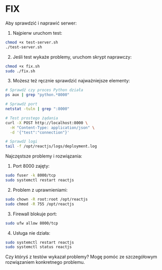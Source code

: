 # FIX

Aby sprawdzić i naprawić serwer:

1. Najpierw uruchom test:
```bash
chmod +x test-server.sh
./test-server.sh
```

2. Jeśli test wykaże problemy, uruchom skrypt naprawczy:
```bash
chmod +x fix.sh
sudo ./fix.sh
```

3. Możesz też ręcznie sprawdzić najważniejsze elementy:

```bash
# Sprawdź czy proces Python działa
ps aux | grep "python.*8000"

# Sprawdź port
netstat -tuln | grep ":8000"

# Test prostego żądania
curl -X POST http://localhost:8000 \
  -H "Content-Type: application/json" \
  -d '{"test":"connection"}'

# Sprawdź logi
tail -f /opt/reactjs/logs/deployment.log
```

Najczęstsze problemy i rozwiązania:

1. Port 8000 zajęty:
```bash
sudo fuser -k 8000/tcp
sudo systemctl restart reactjs
```

2. Problem z uprawnieniami:
```bash
sudo chown -R root:root /opt/reactjs
sudo chmod -R 755 /opt/reactjs
```

3. Firewall blokuje port:
```bash
sudo ufw allow 8000/tcp
```

4. Usługa nie działa:
```bash
sudo systemctl restart reactjs
sudo systemctl status reactjs
```

Czy któryś z testów wykazał problemy? Mogę pomóc ze szczegółowym rozwiązaniem konkretnego problemu.